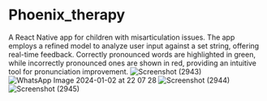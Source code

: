 # Phoenix_therapy

A React Native app for children with misarticulation issues. The app employs a refined model to analyze user input against a set string, offering real-time feedback. Correctly pronounced words are highlighted in green, while incorrectly pronounced ones are shown in red, providing an intuitive tool for pronunciation improvement.
![Screenshot (2943)](https://github.com/yogita-github/Phoenix_therapy/assets/103029645/029ff8af-2c3e-4c8e-a780-f65c0a0ea48b)
![WhatsApp Image 2024-01-02 at 22 07 28](https://github.com/yogita-github/Phoenix_therapy/assets/103029645/e1ede2df-ea44-4dee-be22-227a39626b76)
![Screenshot (2944)](https://github.com/yogita-github/Phoenix_therapy/assets/103029645/a1e94810-2fd4-4f2d-b060-c71761bfa552)
![Screenshot (2945)](https://github.com/yogita-github/Phoenix_therapy/assets/103029645/50c4a499-27a9-4418-9a1f-bc81522c62fa)
